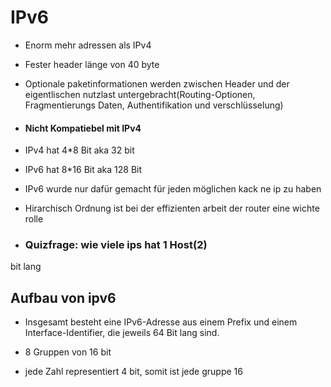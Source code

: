 # IPv6

- Enorm mehr adressen als IPv4

- Fester header länge von 40 byte

- Optionale paketinformationen werden zwischen Header und der eigentlischen nutzlast untergebracht(Routing-Optionen, Fragmentierungs Daten, Authentifikation und verschlüsselung)

- #### Nicht Kompatiebel mit IPv4

- IPv4 hat 4*8 Bit aka 32 bit
- IPv6 hat 8*16 Bit aka 128 Bit
- IPv6  wurde nur dafür gemacht für jeden möglichen kack ne ip zu haben
- Hirarchisch Ordnung ist bei der effizienten arbeit der router eine wichte rolle
- ### Quizfrage: wie viele ips hat 1 Host(2)

 bit lang

## Aufbau von ipv6

- Insgesamt besteht eine IPv6-Adresse aus einem Prefix und einem Interface-Identifier, die jeweils 64 Bit lang sind.

- 8 Gruppen von 16 bit
- jede Zahl representiert 4 bit, somit ist jede gruppe 16